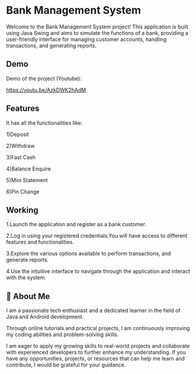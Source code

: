 # Bank Management System


Welcome to the Bank Management System project! This application is built using Java Swing and aims to simulate the functions of a bank, providing a user-friendly interface for managing customer accounts, handling transactions, and generating reports.


## Demo

Demo of the project (Youtube):

https://youtu.be/AzkDWK2hAdM


## Features

It has all the functionalities like:

1)Deposit

2)Withdraw

3)Fast Cash

4)Balance Enquire

5)Mini Statement

6)Pin Change


## Working


1.Launch the application and register as a bank       customer.

2.Log in using your registered credentials.You will have access to different features and functionalities.

3.Explore the various options available to perform transactions, and generate reports.

4.Use the intuitive interface to navigate through the application and interact with the system.


## 🚀 About Me
I am a passionate tech enthusiast and a dedicated learner in the field of Java and Android development. 

Through online tutorials and practical projects, I am continuously improving my coding abilities and problem-solving skills. 

I am eager to apply my growing skills to real-world projects and collaborate with experienced developers to further enhance my understanding. If you have any opportunities, projects, or resources that can help me learn and contribute, I would be grateful for your guidance.
